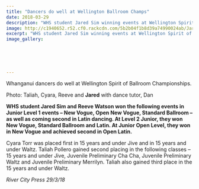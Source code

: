 ```yaml
---
title: "Dancers do well at Wellington Ballroom Champs"
date: 2018-03-29
description: "WHS student Jared Sim winning events at Wellington Spirit of Ballroom Champs held in Wellington..."
image: http://c1940652.r52.cf0.rackcdn.com/5b2b04f1b8d39a74990024ab/Jared-Sim-does-well-smallerRCP-29-March.gif
excerpt: "WHS student Jared Sim winning events at Wellington Spirit of Ballroom Champs held in Wellington."
image_gallery:
    
    
    
    
    
---
```


<p>Whanganui dancers do well at Wellington Spirit of Ballroom Championships.</p>
<p>Photo:&nbsp;<span>Taliah, Cyara, Reeve and <strong>Jared</strong> with dance tutor, Dan</span></p>
<p><strong>WHS student Jared Sim and Reeve Watson won the following events in Junior Level 1 events &ndash; New Vogue, Open New Vogue, Standard Ballroom &ndash; as well as coming second in Latin dancing. At Level 2 Junior, they won New Vogue, Standard Ballroom and Latin. At Junior Open Level, they won in New Vogue and achieved second in Open Latin.</strong></p>
<p>Cyara Torr was placed first in 15 years and under Jive and in 15 years and under Waltz. T<span class="text_exposed_show">aliah Pollero gained second placing in the following classes &ndash; 15 years and under Jive, Juvenile Preliminary Cha Cha, Juvenile Preliminary Waltz and Juvenile Preliminary Merrilyn. Taliah also gained third place in the 15 years and under Waltz.</span></p>
<div class="text_exposed_show">
<p><em>River City Press 29/3/18</em></p>
</div>

